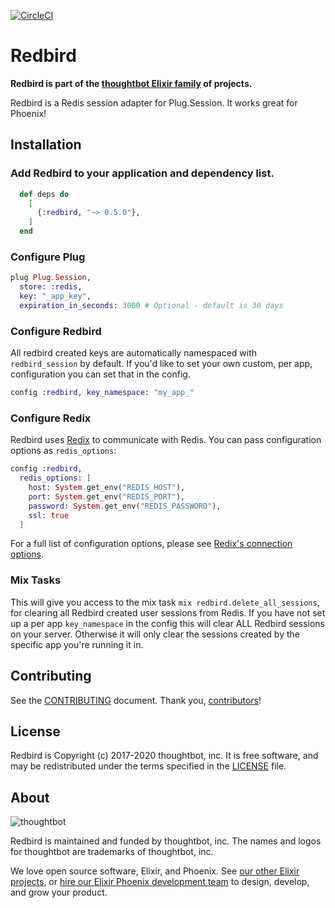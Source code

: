 [![CircleCI](https://circleci.com/gh/thoughtbot/redbird.svg?style=svg&circle-token=ffeb06ba85ab9e15f98730027745be851d647b61&branch=master)](https://circleci.com/gh/thoughtbot/redbird)

# Redbird

**Redbird is part of the [thoughtbot Elixir family][elixir-phoenix] of projects.**

Redbird is a Redis session adapter for Plug.Session.
It works great for Phoenix!

## Installation

### Add Redbird to your application and dependency list.

```elixir
  def deps do
    [
      {:redbird, "~> 0.5.0"},
    ]
  end
```

### Configure Plug

```elixir
plug Plug.Session,
  store: :redis,
  key: "_app_key",
  expiration_in_seconds: 3000 # Optional - default is 30 days
```

### Configure Redbird

All redbird created keys are automatically namespaced with `redbird_session` by
default. If you'd like to set your own custom, per app, configuration you can
set that in the config.

```elixir
config :redbird, key_namespace: "my_app_"
```

### Configure Redix

Redbird uses [Redix] to communicate with Redis. You can pass configuration
options as `redis_options`:

```elixir
config :redbird,
  redis_options: [
    host: System.get_env("REDIS_HOST"),
    port: System.get_env("REDIS_PORT"),
    password: System.get_env("REDIS_PASSWORD"),
    ssl: true
  ]
```

For a full list of configuration options, please see [Redix's connection
options].

  [Redix]: https://hexdocs.pm/redix/Redix.html
  [Redix's connection options]: https://hexdocs.pm/redix/Redix.html#start_link/1-connection-options

### Mix Tasks

This will give you access to the mix task `mix redbird.delete_all_sessions`, for
clearing all Redbird created user sessions from Redis. If you have not set up a
per app `key_namespace` in the config this will clear ALL Redbird sessions on
your server. Otherwise it will only clear the sessions created by the specific
app you're running it in.

## Contributing

See the [CONTRIBUTING] document.
Thank you, [contributors]!

  [CONTRIBUTING]: CONTRIBUTING.md
  [contributors]: https://github.com/thoughtbot/redbird/graphs/contributors

## License

Redbird is Copyright (c) 2017-2020 thoughtbot, inc.
It is free software, and may be redistributed
under the terms specified in the [LICENSE] file.

  [LICENSE]: /LICENSE

## About

![thoughtbot](http://presskit.thoughtbot.com/images/thoughtbot-logo-for-readmes.svg)

Redbird is maintained and funded by thoughtbot, inc.
The names and logos for thoughtbot are trademarks of thoughtbot, inc.

We love open source software, Elixir, and Phoenix. See [our other Elixir
projects][elixir-phoenix], or [hire our Elixir Phoenix development team][hire]
to design, develop, and grow your product.

  [elixir-phoenix]: https://thoughtbot.com/services/elixir-phoenix?utm_source=github
  [hire]: https://thoughtbot.com?utm_source=github
